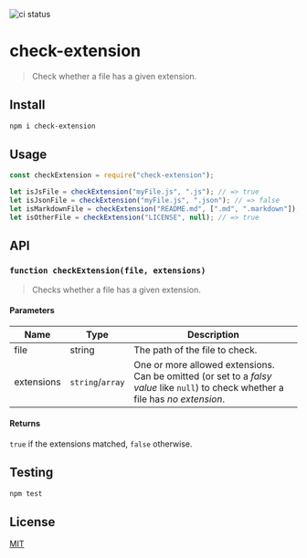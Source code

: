 ![ci status](https://github.com/axelrindle/check-extension/workflows/Test/badge.svg)

# check-extension
> Check whether a file has a given extension.

## Install
```bash
npm i check-extension
```

## Usage
```javascript
const checkExtension = require("check-extension");

let isJsFile = checkExtension("myFile.js", ".js"); // => true
let isJsonFile = checkExtension("myFile.js", ".json"); // => false
let isMarkdownFile = checkExtension("README.md", [".md", ".markdown"]); // => true
let isOtherFile = checkExtension("LICENSE", null); // => true
```

## API
### `function checkExtension(file, extensions)`
> Checks whether a file has a given extension.

#### Parameters
| Name | Type | Description |
| ---- | ---- | ----------- |
| file | string | The path of the file to check. |
| extensions | `string`/`array` | One or more allowed extensions. Can be omitted (or set to a *falsy value* like `null`) to check whether a file has *no extension*. |

#### Returns
`true` if the extensions matched, `false` otherwise.

## Testing
```bash
npm test
```

## License
[MIT](LICENSE)
